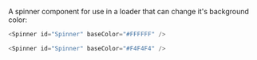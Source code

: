 A spinner component for use in a loader that can change it's background color:

```js
<Spinner id="Spinner" baseColor="#FFFFFF" />
```
```js
<Spinner id="Spinner" baseColor="#F4F4F4" />
```
